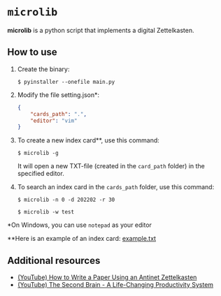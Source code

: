 # `microlib`

**microlib** is a python script that implements a digital Zettelkasten.

## How to use

1. Create the binary:
    
    ```
    $ pyinstaller --onefile main.py
    ```

2. Modify the file setting.json*:

    ```json
    {
        "cards_path": ".",
        "editor": "vim"
    }
    ```
3. To create a new index card**, use this command:

    ```
    $ microlib -g
    ```
    It will open a new TXT-file (created in the `card_path` folder) in the specified editor.

4. To search an index card in the `cards_path` folder, use this command:

    ```
    $ microlib -n 0 -d 202202 -r 30
    ```
    ```
    $ microlib -w test
    ```

*On Windows, you can use `notepad` as your editor

**Here is an example of an index card: [example.txt](example.txt)

## Additional resources

* [(YouTube) How to Write a Paper Using an Antinet Zettelkasten](https://www.youtube.com/watch?v=K3uHeNgy5GM)
* [(YouTube) The Second Brain - A Life-Changing Productivity System](https://www.youtube.com/watch?v=OP3dA2GcAh8)